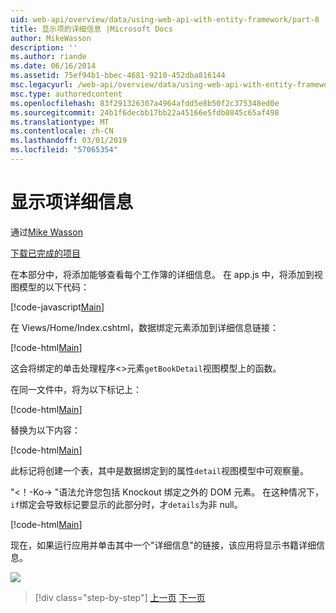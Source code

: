 ```yaml
---
uid: web-api/overview/data/using-web-api-with-entity-framework/part-8
title: 显示项的详细信息 |Microsoft Docs
author: MikeWasson
description: ''
ms.author: riande
ms.date: 06/16/2014
ms.assetid: 75ef94b1-bbec-4681-9210-452dba816144
msc.legacyurl: /web-api/overview/data/using-web-api-with-entity-framework/part-8
msc.type: authoredcontent
ms.openlocfilehash: 83f291326307a4964afdd5e8b50f2c375348ed0e
ms.sourcegitcommit: 24b1f6decbb17bb22a45166e5fdb0845c65af498
ms.translationtype: MT
ms.contentlocale: zh-CN
ms.lasthandoff: 03/01/2019
ms.locfileid: "57065354"
---
```

<a name="display-item-details"></a>显示项详细信息
====================
通过[Mike Wasson](https://github.com/MikeWasson)

[下载已完成的项目](https://github.com/MikeWasson/BookService)

在本部分中，将添加能够查看每个工作簿的详细信息。 在 app.js 中，将添加到视图模型的以下代码：

[!code-javascript[Main](part-8/samples/sample1.js)]

在 Views/Home/Index.cshtml，数据绑定元素添加到详细信息链接：

[!code-html[Main](part-8/samples/sample2.html?highlight=5)]

这会将绑定的单击处理程序&lt;&gt;元素`getBookDetail`视图模型上的函数。

在同一文件中，将为以下标记上：

[!code-html[Main](part-8/samples/sample3.html)]

替换为以下内容：

[!code-html[Main](part-8/samples/sample4.html)]

此标记将创建一个表，其中是数据绑定到的属性`detail`视图模型中可观察量。

"&lt;！-Ko-&gt; &quot;语法允许您包括 Knockout 绑定之外的 DOM 元素。 在这种情况下，`if`绑定会导致标记要显示的此部分时，才`details`为非 null。

[!code-html[Main](part-8/samples/sample5.html)]

现在，如果运行应用并单击其中一个&quot;详细信息&quot;的链接，该应用将显示书籍详细信息。

[![](part-8/_static/image2.png)](part-8/_static/image1.png)

> [!div class="step-by-step"]
> [上一页](part-7.md)
> [下一页](part-9.md)

